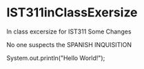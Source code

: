 # IST311inClassExersize
In class excersize for IST311
Some Changes


No one suspects the SPANISH INQUISITION

System.out.println("Hello World!");
